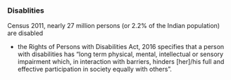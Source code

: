### Disablities 
Census 2011, nearly 27 million persons (or 2.2% of the Indian population) are disabled
- the Rights of Persons with Disabilities Act, 2016 specifies that a person with disabilities has “long term physical, mental, intellectual or sensory impairment which, in interaction with barriers, hinders [her]/his full and effective participation in society equally with others”.